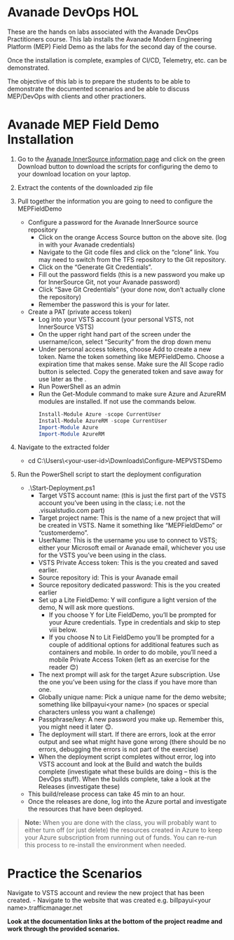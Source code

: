 # Avanade DevOps HOL
These are the hands on labs associated with the Avanade DevOps Practitioners course.  This lab installs the Avanade Modern Engineering Platform (MEP) Field Demo as the labs for the second day of the course.

Once the installation is complete, examples of CI/CD, Telemetry, etc. can be demonstrated.

The objective of this lab is to prepare the students to be able to demonstrate the documented scenarios and be able to discuss MEP/DevOps with clients and other practioners.

# Avanade MEP Field Demo Installation
1. Go to the [Avanade InnerSource information page](https://innersource.avanade.com/Home/Asset/MEPFielddemo) and click on the green Download button to download the scripts for configuring the demo to your download location on your laptop.

1. Extract the contents of the downloaded zip file

1. Pull together the information you are going to need to configure the MEPFieldDemo
	- Configure a password for the Avanade InnerSource source repository
		- Click on the orange Access Source button on the above site. (log in with your Avanade credentials)
		- Navigate to the Git code files and click on the “clone” link.  You may need to switch from the TFS repository to the Git repository.
		- Click on the “Generate Git Credentials”.  
		- Fill out the password fields (this is a new password you make up for InnerSource Git, not your Avanade password)
		- Click “Save Git Credentials” (your done now, don’t actually clone the repository)
		- Remember the password this is your <InnerSource Git Password> for later.
	- Create a PAT (private access token)
		- Log into your VSTS account (your personal VSTS, not InnerSource VSTS)
		- On the upper right hand part of the screen under the username/icon, select “Security” from the drop down menu
		- Under personal access tokens, choose Add to create a new token. Name the token something like MEPFieldDemo.  Choose a expiration time that makes sense.  Make sure the All Scope radio button is selected.  Copy the generated token and save away for use later as the <VSTS Private Access token>.
		- Run PowerShell as an admin
		- Run the Get-Module command to make sure Azure and AzureRM modules are installed.  If not use the commands below.
			```PowerShell
            Install-Module Azure -scope CurrentUser
			Install-Module AzureRM -scope CurrentUser
			Import-Module Azure 
			Import-Module AzureRM
            ```
1.	Navigate to the extracted folder
	- cd C:\Users\\<your-user-id\>\Downloads\Configure-MEPVSTSDemo
1.	Run the PowerShell script to start the deployment configuration
	- .\Start-Deployment.ps1
		- Target VSTS account name: (this is just the first part of the VSTS account you’ve been using in the class; i.e. not the .visualstudio.com part)
		- Target project name: This is the name of a new project that will be created in VSTS.  Name it something like “MEPFieldDemo” or “customerdemo”.
		- UserName: This is the username you use to connect to VSTS; either your Microsoft email or Avanade email, whichever you use for the VSTS you’ve been using in the class.
		- VSTS Private Access token:  This is the <VSTS Private Access token> you created and saved earlier.
		- Source repository id: This is your Avanade email
		- Source repository dedicated password: This is the <InnerSource Git Password> you created earlier
		- Set up a Lite FieldDemo: Y will configure a light version of the demo, N will ask more questions.
			- If you choose Y for Lite FieldDemo, you’ll be prompted for your Azure credentials. Type in credentials and skip to step viii below. 
			- If you choose N to Lit FieldDemo you’ll be prompted for a couple of additional options for additional features such as containers and mobile.  In order to do mobile, you’ll need a mobile Private Access Token (left as an exercise for the reader 😊)
		- The next prompt will ask for the target Azure subscription.  Use the one you’ve been using for the class if you have more than one.
		- Globally unique name: Pick a unique name for the demo website; something like billpayui\<your name\> (no spaces or special characters unless you want a challenge)
		- Passphrase/key: A new password you make up.  Remember this, you might need it later 😊.
		- The deployment will start.  If there are errors, look at the error output and see what might have gone wrong (there should be no errors, debugging the errors is not part of the exercise)
		- When the deployment script completes without error, log into VSTS account and look at the Build and watch the builds complete (investigate what these builds are doing – this is the DevOps stuff).  When the builds complete, take a look at the Releases (investigate these)
	- This build/release process can take 45 min to an hour.
	- Once the releases are done, log into the Azure portal and investigate the resources that have been deployed.

>**Note:** When you are done with the class, you will probably want to either turn off (or just delete) the resources created in Azure to keep your Azure subscription from running out of funds.  You can re-run this process to re-install the environment when needed.

# Practice the Scenarios
Navigate to VSTS account and review the new project that has been created.
		- Navigate to the website that was created e.g. billpayui\<your name\>.trafficmanager.net

**Look at the documentation links at the bottom of the project readme and work through the provided scenarios.**
